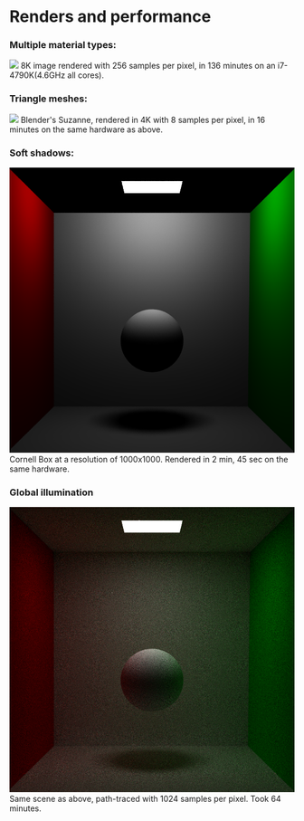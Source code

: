 # Renders and performance

### Multiple material types:
![](Render1.png)
8K image rendered with 256 samples per pixel, in 136 minutes on an i7-4790K(4.6GHz all cores).

### Triangle meshes:
![](Render2.png)
Blender's Suzanne, rendered in 4K with 8 samples per pixel, in 16 minutes on the same hardware as above.

### Soft shadows:
![](Render3.png)
Cornell Box at a resolution of 1000x1000. Rendered in 2 min, 45 sec on the same hardware.

### Global illumination
![](Render4.png)
Same scene as above, path-traced with 1024 samples per pixel. Took 64 minutes.
